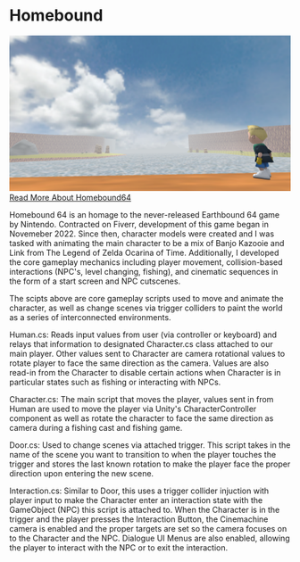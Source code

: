 # Homebound
![screenshot](screenshot.png)
[Read More About Homebound64](https://portfolium.com/entry/homebound-64)

Homebound 64 is an homage to the never-released Earthbound 64 game by Nintendo. Contracted on Fiverr, development of this game began in Novemeber 2022. Since then, character models were created and I was tasked with animating the main character to be a mix of Banjo Kazooie and Link from The Legend of Zelda Ocarina of Time. Additionally, I developed the core gameplay mechanics including player movement, collision-based interactions (NPC's, level changing, fishing), and cinematic sequences in the form of a start screen and NPC cutscenes.

The scipts above are core gameplay scripts used to move and animate the character, as well as change scenes via trigger colliders to paint the world as a series of interconnected environments.

Human.cs: Reads input values from user (via controller or keyboard) and relays that information to designated Character.cs class attached to our main player. Other values sent to Character are camera rotational values to rotate player to face the same direction as the camera. Values are also read-in from the Character to disable certain actions when Character is in particular states such as fishing or interacting with NPCs.

Character.cs: The main script that moves the player, values sent in from Human are used to move the player via Unity's CharacterController component as well as rotate the character to face the same direction as camera during a fishing cast and fishing game.

Door.cs: Used to change scenes via attached trigger. This script takes in the name of the scene you want to transition to when the player touches the trigger and stores the last known rotation to make the player face the proper direction upon entering the new scene.

Interaction.cs: Similar to Door, this uses a trigger collider injuction with player input to make the Character enter an interaction state with the GameObject (NPC) this script is attached to. When the Character is in the trigger and the player presses the Interaction Button, the Cinemachine camera is enabled and the proper targets are set so the camera focuses on to the Character and the NPC. Dialogue UI Menus are also enabled, allowing the player to interact with the NPC or to exit the interaction.

